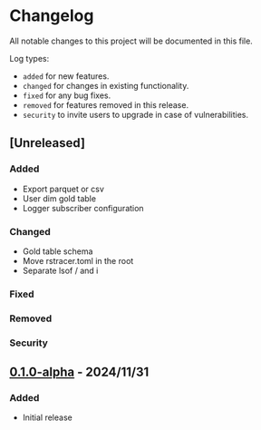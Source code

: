 <!-- markdownlint-configure-file { "MD013": { "line_length": 100 }, "MD024": false } -->
# Changelog

All notable changes to this project will be documented in this file.

Log types:

- `added` for new features.
- `changed` for changes in existing functionality.
- `fixed` for any bug fixes.
- `removed` for features removed in this release.
- `security` to invite users to upgrade in case of vulnerabilities.

## [Unreleased]

### Added

- Export parquet or csv
- User dim gold table
- Logger subscriber configuration

### Changed

- Gold table schema
- Move rstracer.toml in the root
- Separate lsof / and i

### Fixed

### Removed

### Security

## [0.1.0-alpha](https://github.com/VictorMeyer77/rstracer/releases/tag/0.1.0-alpha) - 2024/11/31

### Added

- Initial release

